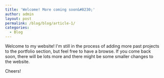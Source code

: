```yaml
---
title: 'Welcome! More coming soon&#8230;'
author: admin
layout: post
permalink: /blog/blog/article-1/
categories:
  - Blog
---
```

Welcome to my website! I'm still in the process of adding more past projects to the portfolio section, but feel free to have a browse. If you come back soon, there will be lots more and there might be some smaller changes to the website.

Cheers!